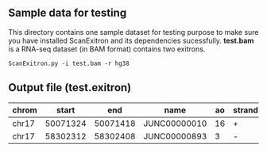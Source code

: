 Sample data for testing
---
This directory contains one sample dataset for testing purpose to make sure you have installed ScanExitron and its dependencies sucessfully. __test.bam__ is a RNA-seq dataset (in BAM format) contains two exitrons. 

```
ScanExitron.py -i test.bam -r hg38
```

Output file (test.exitron)
---
|chrom|start|end|name|ao|strand|gene_symbol|length|splice_site|gene_id|pso|psi|dp|total_junctions|
|---|---|---|---|---|---|---|---|---|---|---|---|---|---|
|chr17|50071324|50071418|JUNC00000010|16|+|ITGA3|93|GT-AG|ENSG00000005884.15|0.02674|0.97326|598|104499|
|chr17|58302312|58302408|JUNC00000893|3|-|BZRAP1|95|GT-AG|ENSG00000005379.13|0.03371|0.96629|89|104499|

